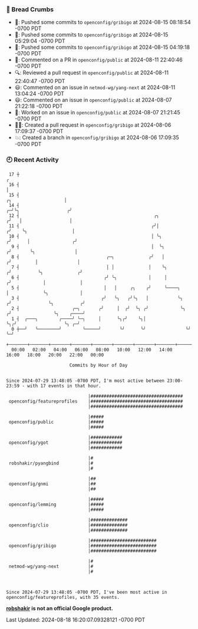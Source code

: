 ### 🍞 Bread Crumbs

 * 🚢: Pushed some commits to `openconfig/gribigo` at 2024-08-15 08:18:54 -0700 PDT
 * 🚢: Pushed some commits to `openconfig/gribigo` at 2024-08-15 05:29:04 -0700 PDT
 * 🚢: Pushed some commits to `openconfig/gribigo` at 2024-08-15 04:19:18 -0700 PDT
 * 💬: Commented on a PR in  `openconfig/public` at 2024-08-11 22:40:46 -0700 PDT
 * 🔍: Reviewed a pull request in  `openconfig/public` at 2024-08-11 22:40:47 -0700 PDT
 * 😃: Commented on an issue in `netmod-wg/yang-next` at 2024-08-11 13:04:24 -0700 PDT
 * 😃: Commented on an issue in `openconfig/public` at 2024-08-07 21:22:18 -0700 PDT
 * 👀: Worked on an issue in `openconfig/public` at 2024-08-07 21:21:45 -0700 PDT
 * ✍🏼: Created a pull request in `openconfig/gribigo` at 2024-08-06 17:09:37 -0700 PDT
 * 💥: Created a branch in `openconfig/gribigo` at 2024-08-06 17:09:35 -0700 PDT

### 🕘 Recent Activity
```
 17 ┼                                                                                                  ╭
 16 ┤                                                                                                  │
 15 ┤                                                                            ╭╮                    │
 14 ┤                                                                          ╭─╯╰╮                  ╭╯
 12 ┤                                                   ╭╮                    ╭╯   │                  │
 11 ┤                                                  ╭╯│                   ╭╯    ╰╮                 │
 10 ┤                                                  │ ╰╮                 ╭╯      │                ╭╯
  9 ┤                                                  │  ╰╮               ╭╯       ╰╮               │
  8 ┤                                 ╭─╮             ╭╯   │              ╭╯         │               │
  7 ┤                                 │ │             │    ╰╮            ╭╯          ╰╮             ╭╯
  6 ┤                                ╭╯ ╰╮            │     │           ╭╯            │             │
  5 ┤                                │   │     ╭╮    ╭╯     ╰────╮      │             ╰╮            │
  3 ┤                               ╭╯   ╰╮   ╭╯╰╮   │           ╰╮    ╭╯              ╰╮          ╭╯
  2 ┤                    ╭─╮       ╭╯     │  ╭╯  ╰╮ ╭╯            ╰╮  ╭╯                ╰╮    ╭────╯
  1 ┤  ╭───╮        ╭────╯ ╰─╮     │      ╰╮╭╯    ╰╮│              ╰╮╭╯                  ╰╮ ╭─╯
  0 ┼──╯   ╰────────╯        ╰─────╯       ╰╯      ╰╯               ╰╯                    ╰─╯
    +───────+───────+───────+───────+───────+───────+───────+───────+───────+───────+───────+───────+────
  00:00   02:00   04:00   06:00   08:00   10:00   12:00   14:00   16:00   18:00   20:00   22:00   00:00   

						Commits by Hour of Day


Since 2024-07-29 13:48:05 -0700 PDT, I'm most active between 23:00-23:59 - with 17 events in that hour.

```



```
                               |###################################
 openconfig/featureprofiles    |###################################
                               |###################################

                               |#####
 openconfig/public             |#####
                               |#####

                               |############
 openconfig/ygot               |############
                               |############

                               |#
 robshakir/pyangbind           |#
                               |#

                               |##
 openconfig/gnmi               |##
                               |##

                               |#####
 openconfig/lemming            |#####
                               |#####

                               |##############
 openconfig/clio               |##############
                               |##############

                               |#########################
 openconfig/gribigo            |#########################
                               |#########################

                               |#
 netmod-wg/yang-next           |#
                               |#



Since 2024-07-29 13:48:05 -0700 PDT, I've been most active in openconfig/featureprofiles, with 35 events.

```
**[robshakir](mailto:robjs@google.com) is not an official Google product.**  


Last Updated: 2024-08-18 16:20:07.09328121 -0700 PDT
